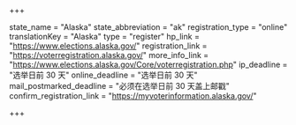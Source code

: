 +++

state_name = "Alaska"
state_abbreviation = "ak"
registration_type = "online"
translationKey = "Alaska"
type = "register"
hp_link = "https://www.elections.alaska.gov/"
registration_link = "https://voterregistration.alaska.gov/"
more_info_link = "https://www.elections.alaska.gov/Core/voterregistration.php"
ip_deadline = "选举日前 30 天"
online_deadline = "选举日前 30 天"
mail_postmarked_deadline = "必须在选举日前 30 天盖上邮戳"
confirm_registration_link = "https://myvoterinformation.alaska.gov/"

+++